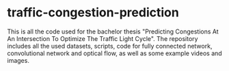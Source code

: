 # traffic-congestion-prediction

This is all the code used for the bachelor thesis "Predicting Congestions At An Intersection To Optimize The Traffic Light Cycle".
The repository includes all the used datasets, scripts, code for fully connected network, convolutional 
network and optical flow, as well as some example videos and images.

